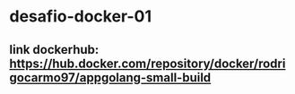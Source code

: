 # desafio-docker-01

## link dockerhub: https://hub.docker.com/repository/docker/rodrigocarmo97/appgolang-small-build
